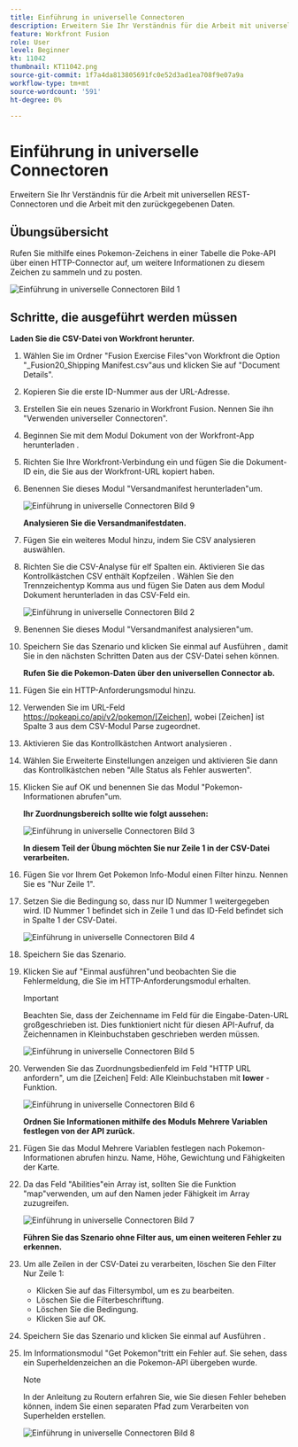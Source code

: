 ```yaml
---
title: Einführung in universelle Connectoren
description: Erweitern Sie Ihr Verständnis für die Arbeit mit universellen REST-Connectoren und die Arbeit mit den zurückgegebenen Daten.
feature: Workfront Fusion
role: User
level: Beginner
kt: 11042
thumbnail: KT11042.png
source-git-commit: 1f7a4da813805691fc0e52d3ad1ea708f9e07a9a
workflow-type: tm+mt
source-wordcount: '591'
ht-degree: 0%

---
```



# Einführung in universelle Connectoren

Erweitern Sie Ihr Verständnis für die Arbeit mit universellen REST-Connectoren und die Arbeit mit den zurückgegebenen Daten.

## Übungsübersicht

Rufen Sie mithilfe eines Pokemon-Zeichens in einer Tabelle die Poke-API über einen HTTP-Connector auf, um weitere Informationen zu diesem Zeichen zu sammeln und zu posten.

![Einführung in universelle Connectoren Bild 1](../12-exercises/assets/introduction-to-universal-connectors-walkthrough-1.png)

## Schritte, die ausgeführt werden müssen

**Laden Sie die CSV-Datei von Workfront herunter.**

1. Wählen Sie im Ordner &quot;Fusion Exercise Files&quot;von Workfront die Option &quot;_Fusion20_Shipping Manifest.csv&quot;aus und klicken Sie auf &quot;Document Details&quot;.
1. Kopieren Sie die erste ID-Nummer aus der URL-Adresse.
1. Erstellen Sie ein neues Szenario in Workfront Fusion. Nennen Sie ihn &quot;Verwenden universeller Connectoren&quot;.
1. Beginnen Sie mit dem Modul Dokument von der Workfront-App herunterladen .
1. Richten Sie Ihre Workfront-Verbindung ein und fügen Sie die Dokument-ID ein, die Sie aus der Workfront-URL kopiert haben.
1. Benennen Sie dieses Modul &quot;Versandmanifest herunterladen&quot;um.

   ![Einführung in universelle Connectoren Bild 9](../12-exercises/assets/introduction-to-universal-connectors-walkthrough-9.png)

   **Analysieren Sie die Versandmanifestdaten.**

1. Fügen Sie ein weiteres Modul hinzu, indem Sie CSV analysieren auswählen.
1. Richten Sie die CSV-Analyse für elf Spalten ein. Aktivieren Sie das Kontrollkästchen CSV enthält Kopfzeilen . Wählen Sie den Trennzeichentyp Komma aus und fügen Sie Daten aus dem Modul Dokument herunterladen in das CSV-Feld ein.

   ![Einführung in universelle Connectoren Bild 2](../12-exercises/assets/introduction-to-universal-connectors-walkthrough-2.png)

1. Benennen Sie dieses Modul &quot;Versandmanifest analysieren&quot;um.
1. Speichern Sie das Szenario und klicken Sie einmal auf Ausführen , damit Sie in den nächsten Schritten Daten aus der CSV-Datei sehen können.

   **Rufen Sie die Pokemon-Daten über den universellen Connector ab.**

1. Fügen Sie ein HTTP-Anforderungsmodul hinzu.
1. Verwenden Sie im URL-Feld https://pokeapi.co/api/v2/pokemon/[Zeichen], wobei [Zeichen] ist Spalte 3 aus dem CSV-Modul Parse zugeordnet.
1. Aktivieren Sie das Kontrollkästchen Antwort analysieren .
1. Wählen Sie Erweiterte Einstellungen anzeigen und aktivieren Sie dann das Kontrollkästchen neben &quot;Alle Status als Fehler auswerten&quot;.
1. Klicken Sie auf OK und benennen Sie das Modul &quot;Pokemon-Informationen abrufen&quot;um.

   **Ihr Zuordnungsbereich sollte wie folgt aussehen:**

   ![Einführung in universelle Connectoren Bild 3](../12-exercises/assets/introduction-to-universal-connectors-walkthrough-3.png)

   **In diesem Teil der Übung möchten Sie nur Zeile 1 in der CSV-Datei verarbeiten.**

1. Fügen Sie vor Ihrem Get Pokemon Info-Modul einen Filter hinzu. Nennen Sie es &quot;Nur Zeile 1&quot;.
1. Setzen Sie die Bedingung so, dass nur ID Nummer 1 weitergegeben wird. ID Nummer 1 befindet sich in Zeile 1 und das ID-Feld befindet sich in Spalte 1 der CSV-Datei.

   ![Einführung in universelle Connectoren Bild 4](../12-exercises/assets/introduction-to-universal-connectors-walkthrough-4.png)

1. Speichern Sie das Szenario.
1. Klicken Sie auf &quot;Einmal ausführen&quot;und beobachten Sie die Fehlermeldung, die Sie im HTTP-Anforderungsmodul erhalten.

   >[!IMPORTANT]
   >
   >Beachten Sie, dass der Zeichenname im Feld für die Eingabe-Daten-URL großgeschrieben ist. Dies funktioniert nicht für diesen API-Aufruf, da Zeichennamen in Kleinbuchstaben geschrieben werden müssen.

   ![Einführung in universelle Connectoren Bild 5](../12-exercises/assets/introduction-to-universal-connectors-walkthrough-5.png)

1. Verwenden Sie das Zuordnungsbedienfeld im Feld &quot;HTTP URL anfordern&quot;, um die [Zeichen] Feld: Alle Kleinbuchstaben mit **lower** -Funktion.

   ![Einführung in universelle Connectoren Bild 6](../12-exercises/assets/introduction-to-universal-connectors-walkthrough-6.png)

   **Ordnen Sie Informationen mithilfe des Moduls Mehrere Variablen festlegen von der API zurück.**

1. Fügen Sie das Modul Mehrere Variablen festlegen nach Pokemon-Informationen abrufen hinzu. Name, Höhe, Gewichtung und Fähigkeiten der Karte.
1. Da das Feld &quot;Abilities&quot;ein Array ist, sollten Sie die Funktion &quot;map&quot;verwenden, um auf den Namen jeder Fähigkeit im Array zuzugreifen.

   ![Einführung in universelle Connectoren Bild 7](../12-exercises/assets/introduction-to-universal-connectors-walkthrough-7.png)

   **Führen Sie das Szenario ohne Filter aus, um einen weiteren Fehler zu erkennen.**

1. Um alle Zeilen in der CSV-Datei zu verarbeiten, löschen Sie den Filter Nur Zeile 1:

   + Klicken Sie auf das Filtersymbol, um es zu bearbeiten.
   + Löschen Sie die Filterbeschriftung.
   + Löschen Sie die Bedingung.
   + Klicken Sie auf OK.

1. Speichern Sie das Szenario und klicken Sie einmal auf Ausführen .
1. Im Informationsmodul &quot;Get Pokemon&quot;tritt ein Fehler auf. Sie sehen, dass ein Superheldenzeichen an die Pokemon-API übergeben wurde.

   >[!NOTE]
   >
   >In der Anleitung zu Routern erfahren Sie, wie Sie diesen Fehler beheben können, indem Sie einen separaten Pfad zum Verarbeiten von Superhelden erstellen.

   ![Einführung in universelle Connectoren Bild 8](../12-exercises/assets/introduction-to-universal-connectors-walkthrough-8.png)